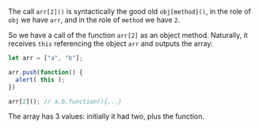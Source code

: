 The call `arr[2]()` is syntactically the good old `obj[method]()`, in the role of `obj` we have `arr`, and in the role of `method` we have `2`.

So we have a call of the function `arr[2]` as an object method. Naturally, it receives `this` referencing the object `arr` and outputs the array:

```js run
let arr = ["a", "b"];

arr.push(function() {
  alert( this );
})

arr[2](); // a,b,function(){...}
```

The array has 3 values: initially it had two, plus the function. 

